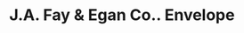 ---
doi: 10.7916/D8572Q64
date_other: '1904'
date_other_textual: '1904'
form: printed ephemera
genre:
- Envelopes
name:
- J.A. Fay & Egan Co.
object_in_context_url: https://biggert.cul.columbia.edu/items/view/ave_biggert_01684
subject_hierarchical_geographic:
- Cincinnati, Ohio, United States
subject_name:
- J.A. Fay & Egan Co.
title: J.A. Fay & Egan Co.. Envelope
sort_title: J.A. Fay & Egan Co.. Envelope
call_number: ave_biggert_01684
coordinates:
- 39.1,-84.51666666666667
pid: ave_biggert_01684
identifiers: ave_biggert_01684
thumbnail: https://derivativo-1.library.columbia.edu/iiif/2/ldpd:490763/full/!256,256/0/native.jpg
permalink: "/biggert/ave_biggert_01684/"
layout: iiif-image-page
---